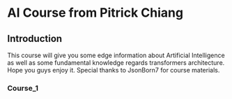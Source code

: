 # AI Course from Pitrick Chiang
## Introduction
This course will give you some edge information about Artificial Intelligence as well as some fundamental knowledge regards transformers architecture. Hope you guys enjoy it.
Special thanks to JsonBorn7 for course materials.

### Course_1
